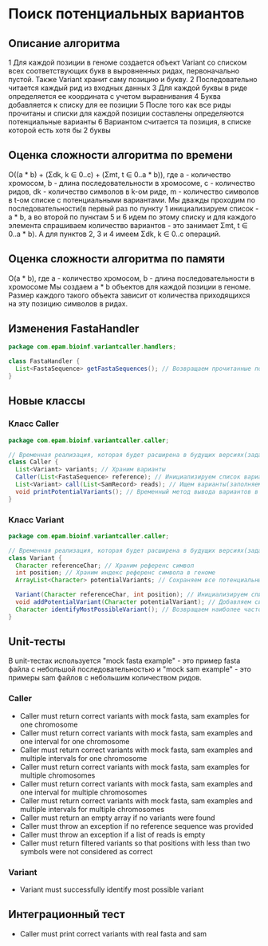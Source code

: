 # Поиск потенциальных вариантов

## Описание алгоритма

1 Для каждой позиции в геноме создается объект Variant со списком всех соответствующих букв в выровненных ридах, первоначально пустой. Также Variant хранит саму позицию и букву.
2 Последовательно читается каждый рид из входных данных
3 Для каждой буквы в риде определяется ее координата с учетом выравнивания
4 Буква добавляется к списку для ее позиции
5 После того как все риды прочитаны и списки для каждой позиции составлены определяются потенциальные варианты
6 Вариантом считается та позиция, в списке которой есть хотя бы 2 буквы

## Оценка сложности алгоритма по времени

O((a * b) + (Σdk, k ∈ 0..c) + (Σmt, t ∈ 0..a * b)),
где a - количество хромосом, b - длина последовательности в хромосоме, c - количество ридов, dk - количество символов в k-ом риде, m - количество символов в t-ом списке с потенциальными вариантами.
Мы дважды проходим по последовательности(в первый раз по пункту 1 инициализируем список - a * b, а во второй по пунктам 5 и 6 идем по этому списку и для каждого элемента спрашиваем количество вариантов - это занимает Σmt, t ∈ 0..a * b). А для пунктов 2, 3 и 4 имеем Σdk, k ∈ 0..c операций.

## Оценка сложности алгоритма по памяти

O(a * b), где a - количество хромосом, b - длина последовательности в хромосоме
Мы создаем a * b объектов для каждой позиции в геноме. Размер каждого такого объекта зависит от количества приходящихся на эту позицию символов в ридах.

## Изменения FastaHandler
```java
package com.epam.bioinf.variantcaller.handlers;

class FastaHandler {
  List<FastaSequence> getFastaSequences(); // Возвращаем прочитанные последовательность
}
```

## Новые классы

### Класс Caller
```java
package com.epam.bioinf.variantcaller.caller;

// Временная реализация, которая будет расширена в будущих версиях(задача про метрики)
class Caller {
  List<Variant> variants; // Храним варианты
  Caller(List<FastaSequence> reference); // Инициализируем список вариантов объектами Variant с пустыми списками внутри
  List<Variant> call(List<SamRecord> reads); // Ищем варианты(заполняем массивы в объектах Variant) и возвращаем результат как список вариантов
  void printPotentialVariants(); // Временный метод вывода вариантов в консоль
}
```

### Класс Variant
```java
package com.epam.bioinf.variantcaller.caller;

// Временная реализация, которая будет расширена в будущих версиях(задача про метрики)
class Variant {
  Character referenceChar; // Храним референс символ
  int position; // Храним индекс референс символа в геноме
  ArrayList<Character> potentialVariants; // Сохраняем все потенциальные варианты

  Variant(Character referenceChar, int position); // Инициализируем список
  void addPotentialVariant(Character potentialVariant); // Добавляем символ к potentialVariants
  Character identifyMostPossibleVariant(); // Возвращаем наиболее часто встречающийся символ
}
```

## Unit-тесты

В unit-тестах используется "mock fasta example" - это пример fasta файла с небольшой последовательностью
и "mock sam example" - это примеры sam файлов с небольшим количеством ридов.

### Caller

* Caller must return correct variants with mock fasta, sam examples for one chromosome
* Caller must return correct variants with mock fasta, sam examples and one interval for one chromosome
* Caller must return correct variants with mock fasta, sam examples and multiple intervals for one chromosome
* Caller must return correct variants with mock fasta, sam examples for multiple chromosomes
* Caller must return correct variants with mock fasta, sam examples and one interval for multiple chromosomes
* Caller must return correct variants with mock fasta, sam examples and multiple intervals for multiple chromosomes
* Caller must return an empty array if no variants were found
* Caller must throw an exception if no reference sequence was provided
* Caller must throw an exception if a list of reads is empty
* Caller must return filtered variants so that positions with less than two symbols were not considered as correct


### Variant

* Variant must successfully identify most possible variant

## Интеграционный тест

* Caller must print correct variants with real fasta and sam
